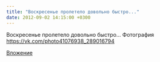 ```yaml
---
title: "Воскресенье пролетело довольно быстро..."
date: 2012-09-02 14:15:00 +0300
---
```


Воскресенье пролетело довольно быстро...
Фотография
https://vk.com/photo41076938_289016794

[Вложение](https://vk.com/photo41076938_289016794)
